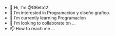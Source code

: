 - 👋 Hi, I’m @GBeta12
- 👀 I’m interested in  Programacion y diseño grafico.
- 🌱 I’m currently learning  Programacíon
- 💞️ I’m looking to collaborate on ...
- 📫 How to reach me ...

<!---
Gapster12/Gapster12 is a ✨ special ✨ repository because its `README.md` (this file) appears on your GitHub profile.
You can click the Preview link to take a look at your changes.
--->
